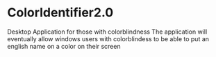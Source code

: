 # ColorIdentifier2.0
Desktop Application for those with colorblindness
The application will eventually allow windows users with colorblindess to be able to put an english name on a color on their screen
